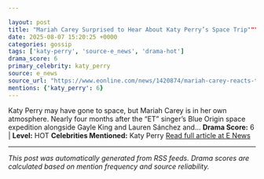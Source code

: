 ```yaml
---

layout: post
title: "Mariah Carey Surprised to Hear About Katy Perry’s Space Trip"""
date: 2025-08-07 15:20:25 +0000
categories: gossip
tags: ['katy-perry', 'source-e_news', 'drama-hot']
drama_score: 6
primary_celebrity: katy_perry
source: e_news
source_url: "https://www.eonline.com/news/1420874/mariah-carey-reacts-to-katy-perrys-space-trip?cmpid=rss-syndicate-genericrss-us-top_stories"""
mentions: {'katy_perry': 6}
---
```


Katy Perry may have gone to space, but Mariah Carey is in her own atmosphere. Nearly four months after the “ET” singer’s Blue Origin space expedition alongside Gayle King and Lauren Sánchez and... **Drama Score:** 6 | **Level:** HOT **Celebrities Mentioned:** Katy Perry [Read full article at E News](https://www.eonline.com/news/1420874/mariah-carey-reacts-to-katy-perrys-space-trip?cmpid=rss-syndicate-genericrss-us-top_stories)

---

*This post was automatically generated from RSS feeds. Drama scores are calculated based on mention frequency and source reliability.*